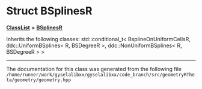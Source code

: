 

# Struct BSplinesR



[**ClassList**](annotated.md) **>** [**BSplinesR**](structBSplinesR.md)








Inherits the following classes: std::conditional_t< BsplineOnUniformCellsR, ddc::UniformBSplines< R, BSDegreeR >, ddc::NonUniformBSplines< R, BSDegreeR > >































































------------------------------
The documentation for this class was generated from the following file `/home/runner/work/gyselalibxx/gyselalibxx/code_branch/src/geometryRTheta/geometry/geometry.hpp`

